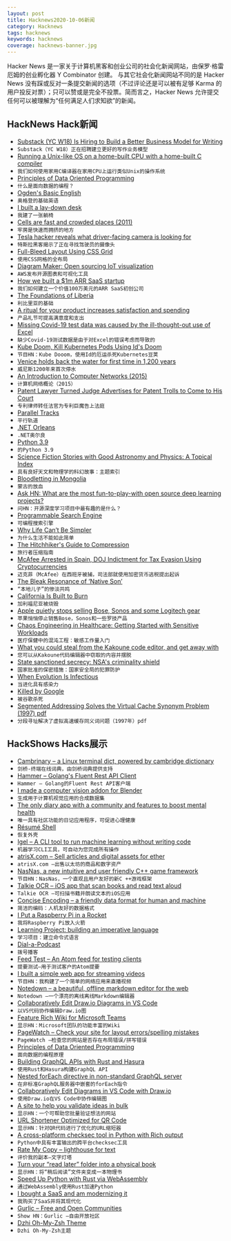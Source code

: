 ```yaml
---
layout: post
title: Hacknews2020-10-06新闻
category: Hacknews
tags: hacknews
keywords: hacknews
coverage: hacknews-banner.jpg
---
```


Hacker News 是一家关于计算机黑客和创业公司的社会化新闻网站，由保罗·格雷厄姆的创业孵化器 Y Combinator 创建。
与其它社会化新闻网站不同的是 Hacker News 没有踩或反对一条提交新闻的选项（不过评论还是可以被有足够 Karma 的用户投反对票）；只可以赞或是完全不投票。简而言之，Hacker News 允许提交任何可以被理解为“任何满足人们求知欲”的新闻。

## HackNews Hack新闻


- [Substack (YC W18) Is Hiring to Build a Better Business Model for Writing](https://substack.com/jobs)
- `Substack（YC W18）正在招聘建立更好的写作业务模型`
- [Running a Unix-like OS on a home-built CPU with a home-built C compiler](https://fuel.edby.coffee/posts/how-we-ported-xv6-os-to-a-home-built-cpu-with-a-home-built-c-compiler/)
- `我们如何使用家用C编译器在家用CPU上运行类似Unix的操作系统`
- [Principles of Data Oriented Programming](https://blog.klipse.tech/databook/2020/09/29/do-principles.html?essence)
- `什么是面向数据的编程？`
- [Ogden's Basic English](http://ogden.basic-english.org/)
- `奥格登的基础英语`
- [I built a lay-down desk](https://blog.luap.info/drafts/i-built-a-lay-down-desk.html?hnn)
- `我建了一张躺椅`
- [Cells are fast and crowded places (2011)](http://www.righto.com/2011/07/cells-are-very-fast-and-crowded-places.html)
- `牢房是快速而拥挤的地方`
- [Tesla hacker reveals what driver-facing camera is looking for](https://electrek.co/2020/10/04/tesla-hacker-driver-facing-camera-looking-for/)
- `特斯拉黑客揭示了正在寻找驾驶员的摄像头`
- [Full-Bleed Layout Using CSS Grid](https://www.joshwcomeau.com/css/full-bleed/)
- `使用CSS网格的全布局`
- [Diagram Maker: Open sourcing IoT visualization](https://aws.amazon.com/blogs/opensource/diagram-maker-open-sourcing-iot-visualization/)
- `AWS发布开源图表和可视化工具`
- [How we built a $1m ARR SaaS startup](https://canny.io/blog/how-we-built-a-1m-arr-saas-startup/)
- `我们如何建立一个价值100万美元的ARR SaaS初创公司`
- [The Foundations of Liberia](https://www.historytoday.com/archive/feature/foundations-liberia)
- `利比里亚的基础`
- [A ritual for your product increases satisfaction and spending](https://ariyh.substack.com/p/attach-a-ritual-to-your-product)
- `产品礼节可提高满意度和支出`
- [Missing Covid-19 test data was caused by the ill-thought-out use of Excel](https://www.bbc.com/news/technology-54423988)
- `缺少Covid-19测试数据是由于对Excel的错误考虑而导致的`
- [Kube Doom, Kill Kubernetes Pods Using Id's Doom](https://github.com/storax/kubedoom)
- `节目HN：Kube Dooom，使用Id的厄运杀死Kubernetes豆荚`
- [Venice holds back the water for first time in 1,200 years](https://www.cnn.com/travel/article/venice-flood-barrier/index.html)
- `威尼斯1200年来首次停水`
- [An Introduction to Computer Networks (2015)](http://intronetworks.cs.luc.edu/current/html/intro.html)
- `计算机网络概论（2015）`
- [Patent Lawyer Turned Judge Advertises for Patent Trolls to Come to His Court](https://www.techdirt.com/articles/20200927/01044945391/former-patent-litigator-becomes-federal-judge-begins-advertising-patent-trolls-to-come-to-his-court-they-have-droves.shtml)
- `专利律师转任法官为专利巨魔告上法庭`
- [Parallel Tracks](https://defmacro.substack.com/p/parallel-tracks)
- `平行轨道`
- [.NET Orleans](http://dotnet.github.io/orleans/)
- `.NET奥尔良`
- [Python 3.9](https://docs.python.org/release/3.9.0/whatsnew/3.9.html)
- `的Python 3.9`
- [Science Fiction Stories with Good Astronomy and Physics: A Topical Index](https://astrosociety.org/file_download/inline/621a63fc-04d5-4794-8d2b-38e7195056e9)
- `具有良好天文和物理学的科幻故事：主题索引`
- [Bloodletting in Mongolia](https://press-files.anu.edu.au/downloads/press/n7034/html/05-bloodletting-in-mongolia/index.html)
- `蒙古的放血`
- [Ask HN: What are the most fun-to-play-with open source deep learning projects?](item?id=24691990)
- `问HN：开源深度学习项目中最有趣的是什么？`
- [Programmable Search Engine](https://programmablesearchengine.google.com/about/)
- `可编程搜索引擎`
- [Why Life Can’t Be Simpler](https://fs.blog/2020/10/why-life-cant-be-simpler/)
- `为什么生活不能如此简单`
- [The Hitchhiker's Guide to Compression](https://go-compression.github.io/)
- `旅行者压缩指南`
- [McAfee Arrested in Spain, DOJ Indictment for Tax Evasion Using Cryptocurrencies](https://www.justice.gov/opa/pr/john-mcafee-indicted-tax-evasion)
- `迈克菲（McAfee）在西班牙被捕，司法部就使用加密货币逃税提出起诉`
- [The Bleak Resonance of ‘Native Son’](https://www.nybooks.com/daily/2020/10/01/the-bleak-resonance-of-native-son/)
- `“本地儿子”的惨淡共鸣`
- [California Is Built to Burn](https://www.spiegel.de/international/world/fire-historian-on-the-west-coast-wildfires-california-is-built-to-burn-to-burn-explosively-a-44380d6a-b9e6-468c-9090-e7aad3a366b7)
- `加利福尼亚被烧毁`
- [Apple quietly stops selling Bose, Sonos and some Logitech gear](https://www.theverge.com/2020/10/5/21503421/apple-stop-selling-bose-sonos-logitech-headphones-speakers)
- `苹果悄悄停止销售Bose，Sonos和一些罗技产品`
- [Chaos Engineering in Healthcare: Getting Started with Sensitive Workloads](https://www.infoq.com/articles/chaos-engineering-healthcare/)
- `医疗保健中的混沌工程：敏感工作量入门`
- [What you could steal from the Kakoune code editor, and get away with](https://kakoune-editor.github.io/community-articles/2020/10/01/what_steal_get_away_kakoune.html)
- `您可以从Kakoune代码编辑器中窃取的内容并摆脱`
- [State sanctioned secrecy: NSA's criminality shield](https://thehill.com/blogs/congress-blog/politics/516064-state-sanctioned-secrecy-nsas-criminality-shield)
- `国家批准的保密措施：国家安全局的犯罪防护`
- [When Evolution Is Infectious](http://nautil.us/issue/90/something-green/when-evolution-is-infectious-rp)
- `当进化具有感染力`
- [Killed by Google](https://killedbygoogle.com/)
- `被谷歌杀死`
- [Segmented Addressing Solves the Virtual Cache Synonym Problem (1997) pdf](https://user.eng.umd.edu/~blj/papers/UMD-SCA-97-01.pdf)
- `分段寻址解决了虚拟高速缓存同义词问题（1997年）pdf`


## HackShows Hacks展示

- [ Cambrinary – a Linux terminal dict, powered by cambridge dictionary](https://github.com/xueyuanl/cambrinary)
- `剑桥-终端在线词典，由剑桥词典提供支持`
- [ Hammer – Golang's Fluent Rest API Client](https://github.com/ShaileshSurya/hammer)
- `Hammer – Golang的Fluent Rest API客户端`
- [ I made a computer vision addon for Blender](https://github.com/Cartucho/vision_blender)
- `生成用于计算机视觉应用的合成数据集`
- [ The only diary app with a community and features to boost mental health](https://www.goodnightjournal.com/)
- `唯一具有社区功能的日记应用程序，可促进心理健康`
- [ Résumé Shell](https://feelqah.github.io/)
- `恢复外壳`
- [ Igel – A CLI tool to run machine learning without writing code](https://github.com/nidhaloff/igel)
- `机器学习CLI工具，可自动为您完成所有操作`
- [ atrisX.com – Sell articles and digital assets for ether](https://atrisx.com?ref=hn)
- `atrisX.com –出售以太坊的商品和数字资产`
- [ NasNas, a new intuitive and user friendly C++ game framework](https://github.com/Madour/NasNas)
- `节目HN：NasNas，一个直观且用户友好的新C ++游戏框架`
- [ Talkie OCR – iOS app that scan books and read text aloud](https://apps.apple.com/us/app/id1512795289)
- `Talkie OCR –可扫描书籍并朗读文本的iOS应用`
- [ Concise Encoding – a friendly data format for human and machine](https://concise-encoding.org)
- `简洁的编码：人机友好的数据格式`
- [ I Put a Raspberry Pi in a Rocket](https://johnjonesfour.com/2020/10/04/model-rocket-telemetry-part-2/)
- `我将Raspberry Pi放入火箭`
- [ Learning Project: building an imperative language](item?id=24678479)
- `学习项目：建立命令式语言`
- [ Dial-a-Podcast](https://www.dialapodcast.com)
- `拨号播客`
- [ Feed Test – An Atom feed for testing clients](https://feed-test.kevincox.ca/)
- `提要测试–用于测试客户的Atom提要`
- [ I built a simple web app for streaming videos](https://peer-flix.herokuapp.com)
- `节目HN：我构建了一个简单的网络应用来直播视频`
- [ Notedown – a beautiful, offline markdown editor for the web](https://notedown.vasanthv.com)
- `Notedown –一个漂亮的离线离线Markdown编辑器`
- [ Collaboratively Edit Draw.io Diagrams in VS Code](https://github.com/hediet/vscode-drawio/blob/8d7bce826184e98fdccef1fad17dd78abb29090d/README.md#collaboratively-edit-or-present-diagrams)
- `以VS代码协作编辑Draw.io图`
- [ Feature Rich Wiki for Microsoft Teams](https://perfectwiki.xyz/)
- `显示HN：Microsoft团队的功能丰富的Wiki`
- [ PageWatch – Check your site for layout errors/spelling mistakes](https://pagewatch.dev/)
- `PageWatch –检查您的网站是否存在布局错误/拼写错误`
- [ Principles of Data Oriented Programming](https://blog.klipse.tech/databook/2020/09/29/do-principles.html?show)
- `面向数据的编程原理`
- [ Building GraphQL APIs with Rust and Hasura](https://github.com/ronanyeah/rust-hasura)
- `使用Rust和Hasura构建GraphQL API`
- [ Nested forEach directive in non-standard GraphQL server](https://leoloso.com/posts/scripting-capabilities-in-non-standard-graphql-server/)
- `在非标准GraphQL服务器中嵌套的forEach指令`
- [ Collaboratively Edit Diagrams in VS Code with Draw.io](https://github.com/hediet/vscode-drawio/blob/14209ad462028cbf7013bc8e094bf0fc6e811d30/README.md#collaboratively-edit-or-present-diagrams)
- `使用Draw.io在VS Code中协作编辑图`
- [ A site to help you validate ideas in bulk](item?id=24689091)
- `显示HN：一个可帮助您批量验证想法的网站`
- [ URL Shortener Optimized for QR Code](https://ku.ag)
- `显示HN：针对QR代码进行了优化的URL缩短器`
- [ A cross-platform checksec tool in Python with Rich output](https://github.com/Wenzel/checksec.py)
- `Python中具有丰富输出的跨平台checksec工具`
- [ Rate My Copy – lighthouse for text](https://ratemycopy.ritza.co/)
- `评价我的副本–文字灯塔`
- [ Turn your “read later” folder into a physical book](item?id=24690310)
- `显示HN：将“稍后阅读”文件夹变成一本物理书`
- [ Speed Up Python with Rust via WebAssembly](https://github.com/savarin/bridge)
- `通过WebAssembly使用Rust加速Python`
- [ I bought a SaaS and am modernizing it](https://nathan.stitt.org/myclientspot/purchasing-myclientspot/)
- `我购买了SaaS并将其现代化`
- [ Gurlic – Free and Open Communities](https://gurlic.com)
- `Show HN：Gurlic –自由开放社区`
- [ Dzhi Oh-My-Zsh Theme](https://github.com/pentago/dzhi-zsh-theme)
- `Dzhi Oh-My-Zsh主题`

